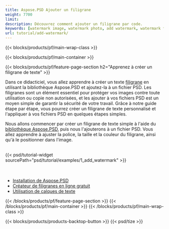 ```yaml
---
title: Aspose.PSD Ajouter un filigrane
weight: 7700
limit: 
description: Découvrez comment ajouter un filigrane par code.
keywords: [watermark image, watermark photo, add watermark, watermark for psd, export psd, open photoshop file, psd file preview, watermark photoshop]
url: tutorial/add-watermark/
---
```


{{< blocks/products/pf/main-wrap-class >}}


{{< blocks/products/pf/main-container >}}


{{< blocks/products/pf/feature-page-section h2="Apprenez à créer un filigrane de texte" >}}

<p>
Dans ce didacticiel, vous allez apprendre à créer un texte <a href="https://products.aspose.app/psd/watermark">filigrane</a> en utilisant la bibliothèque Aspose.PSD et ajoutez-la à un fichier PSD. Les filigranes sont un élément essentiel pour protéger vos images contre toute utilisation ou copie non autorisées, et les ajouter à vos fichiers PSD est un moyen simple de garantir la sécurité de votre travail. Grâce à notre guide étape par étape, vous pourrez créer un filigrane de texte personnalisé et l'appliquer à vos fichiers PSD en quelques étapes simples.
</p>

<p>
Nous allons commencer par créer un filigrane de texte simple à l'aide du <a href="https://www.nuget.org/packages/Aspose.PSD">bibliothèque Aspose.PSD</a>, puis nous l'ajouterons à un fichier PSD. Vous allez apprendre à ajuster la police, la taille et la couleur du filigrane, ainsi qu'à le positionner dans l'image.
</p>

<br />
{{< psd/tutorial-widget sourcePath="psd/tutorial/examples/1_add_watermark" >}}
<br />

<br />
<br />
<div class="code-sample">
    <ul class="link-list">
        <li class="link-item"><a href="https://docs.aspose.com/psd/net/installation/">Installation de Aspose.PSD</a></li>
        <li class="link-item"><a href="https://products.aspose.app/psd/watermark">Créateur de filigranes en ligne gratuit</a></li>
        <li class="link-item"><a href="https://docs.aspose.com/psd/net/working-with-text-layers/">Utilisation de calques de texte</a></li>
    </ul>
</div>


{{< /blocks/products/pf/feature-page-section >}}
{{< /blocks/products/pf/main-container >}}
{{< /blocks/products/pf/main-wrap-class >}}

{{< blocks/products/products-backtop-button >}}
{{< psd/tize >}}
